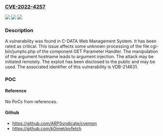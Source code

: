 ### [CVE-2022-4257](https://cve.mitre.org/cgi-bin/cvename.cgi?name=CVE-2022-4257)
![](https://img.shields.io/static/v1?label=Product&message=Web%20Management%20System&color=blue)
![](https://img.shields.io/static/v1?label=Version&message=n%2Fa&color=blue)
![](https://img.shields.io/static/v1?label=Vulnerability&message=CWE-707%20Improper%20Neutralization%20-%3E%20CWE-74%20Injection%20-%3E%20CWE-88%20Argument%20Injection&color=brighgreen)

### Description

A vulnerability was found in C-DATA Web Management System. It has been rated as critical. This issue affects some unknown processing of the file cgi-bin/jumpto.php of the component GET Parameter Handler. The manipulation of the argument hostname leads to argument injection. The attack may be initiated remotely. The exploit has been disclosed to the public and may be used. The associated identifier of this vulnerability is VDB-214631.

### POC

#### Reference
No PoCs from references.

#### Github
- https://github.com/ARPSyndicate/cvemon
- https://github.com/k0imet/pyfetch

